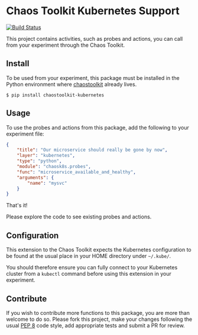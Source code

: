 # Chaos Toolkit Kubernetes Support

[![Build Status](https://travis-ci.org/chaostoolkit/chaostoolkit-kubernetes.svg?branch=master)](https://travis-ci.org/chaostoolkit/chaostoolkit-kubernetes)

This project contains activities, such as probes and actions, you can call from
your experiment through the Chaos Toolkit.

## Install

To be used from your experiment, this package must be installed in the Python
environment where [chaostoolkit][] already lives.

[chaostoolkit]: https://github.com/chaostoolkit/chaostoolkit

```
$ pip install chaostoolkit-kubernetes
```

## Usage

To use the probes and actions from this package, add the following to your
experiment file:

```json
{
    "title": "Our microservice should really be gone by now",
    "layer": "kubernetes",
    "type": "python",
    "module": "chaosk8s.probes",
    "func": "microservice_available_and_healthy",
    "arguments": {
        "name": "mysvc"
    }
}
```

That's it!

Please explore the code to see existing probes and actions.

## Configuration

This extension to the Chaos Toolkit expects the Kubernetes configuration to 
be found at the usual place in your HOME directory under `~/.kube/`.

You should therefore ensure you can fully connect to your Kubernetes cluster
from a `kubectl` command before using this extension in your experiment.

## Contribute

If you wish to contribute more functions to this package, you are more than
welcome to do so. Please fork this project, make your changes following the
usual [PEP 8][pep8] code style, add appropriate tests and submit a PR for
review.

[pep8]: https://pycodestyle.readthedocs.io/en/latest/
